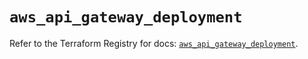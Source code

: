 # `aws_api_gateway_deployment`

Refer to the Terraform Registry for docs: [`aws_api_gateway_deployment`](https://registry.terraform.io/providers/hashicorp/aws/5.53.0/docs/resources/api_gateway_deployment).

